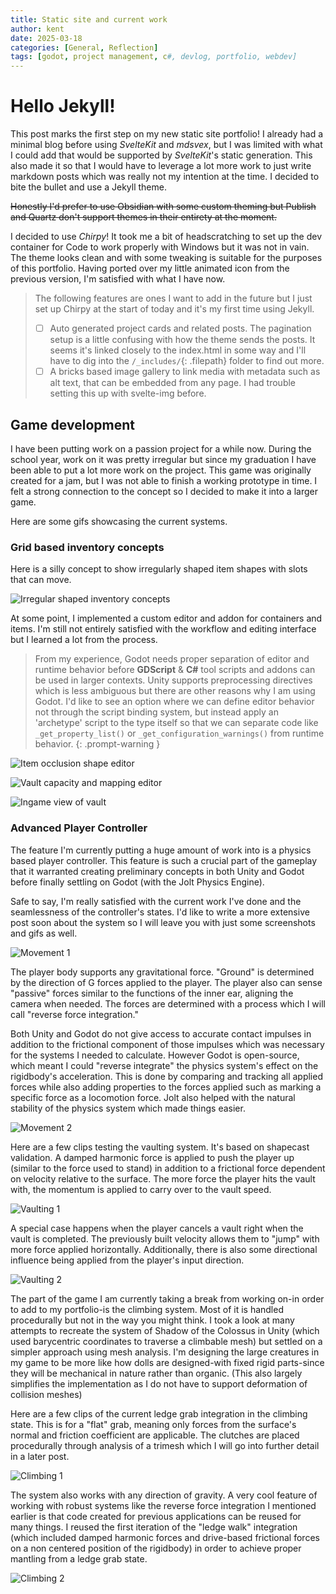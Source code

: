 ```yaml
---
title: Static site and current work
author: kent
date: 2025-03-18
categories: [General, Reflection]
tags: [godot, project management, c#, devlog, portfolio, webdev]
---
```


# Hello Jekyll!

This post marks the first step on my new static site portfolio! I already had a minimal blog before using *SvelteKit* and *mdsvex*, but I was limited with what I could add that would be supported by *SvelteKit*'s static generation. This also made it so that I would have to leverage a lot more work to just write markdown posts which was really not my intention at the time. I decided to bite the bullet and use a Jekyll theme.

~~Honestly I'd prefer to use Obsidian with some custom theming but Publish and Quartz don't support themes in their entirety at the moment.~~

I decided to use *Chirpy*! It took me a bit of headscratching to set up the dev container for Code to work properly with Windows but it was not in vain. The theme looks clean and with some tweaking is suitable for the purposes of this portfolio. Having ported over my little animated icon from the previous version, I'm satisfied with what I have now.

> The following features are ones I want to add in the future but I just set up Chirpy at the start of today and it's my first time using Jekyll.
> - [ ] Auto generated project cards and related posts. The pagination setup is a little confusing with how the theme sends the posts. It seems it's linked closely to the index.html in some way and I'll have to dig into the `/_includes/`{: .filepath} folder to find out more.
> - [ ] A bricks based image gallery to link media with metadata such as alt text, that can be embedded from any page. I had trouble setting this up with svelte-img before.

## Game development

I have been putting work on a passion project for a while now. During the school year, work on it was pretty irregular but since my graduation I have been able to put a lot more work on the project. This game was originally created for a jam, but I was not able to finish a working prototype in time. I felt a strong connection to the concept so I decided to make it into a larger game.

Here are some gifs showcasing the current systems.

### Grid based inventory concepts

Here is a silly concept to show irregularly shaped item shapes with slots that can move.

![Irregular shaped inventory concepts](https://ik.imagekit.io/uwzmgirgsx/inventory-test.gif?updatedAt=1742350060048)

At some point, I implemented a custom editor and addon for containers and items. I'm still not entirely satisfied with the workflow and editing interface but I learned a lot from the process.

> From my experience, Godot needs proper separation of editor and runtime behavior before **GDScript** & **C#** tool scripts and addons can be used in larger contexts. Unity supports preprocessing directives which is less ambiguous but there are other reasons why I am using Godot. I'd like to see an option where we can define editor behavior not through the script binding system, but instead apply an 'archetype' script to the type itself so that we can separate code like `_get_property_list()` or `_get_configuration_warnings()` from runtime behavior.
{: .prompt-warning }

![Item occlusion shape editor](/inv-0.gif?updatedAt=1742348943814)

![Vault capacity and mapping editor](/inv-1.gif?updatedAt=1742348943814)

![Ingame view of vault](/inv-2.gif?updatedAt=1742348943814)

### Advanced Player Controller

The feature I'm currently putting a huge amount of work into is a physics based player controller. This feature is such a crucial part of the gameplay that it warranted creating preliminary concepts in both Unity and Godot before finally settling on Godot (with the Jolt Physics Engine).

Safe to say, I'm really satisfied with the current work I've done and the seamlessness of the controller's states. I'd like to write a more extensive post soon about the system so I will leave you with just some screenshots and gifs as well.

![Movement 1](/01-movement-c01.gif?updatedAt=1742422950918)

The player body supports any gravitational force. "Ground" is determined by the direction of G forces applied to the player. The player also can sense "passive" forces similar to the functions of the inner ear, aligning the camera when needed. The forces are determined with a process which I will call "reverse force integration."

Both Unity and Godot do not give access to accurate contact impulses in addition to the frictional component of those impulses which was necessary for the systems I needed to calculate. However Godot is open-source, which meant I could "reverse integrate" the physics system's effect on the rigidbody's acceleration. This is done by comparing and tracking all applied forces while also adding properties to the forces applied such as marking a specific force as a locomotion force. Jolt also helped with the natural stability of the physics system which made things easier.

![Movement 2](/01-movement-c02.gif?updatedAt=1742422948119)

Here are a few clips testing the vaulting system. It's based on shapecast validation. A damped harmonic force is applied to push the player up (similar to the force used to stand) in addition to a frictional force dependent on velocity relative to the surface. The more force the player hits the vault with, the momentum is applied to carry over to the vault speed.

![Vaulting 1](/01-vaulting-c01.gif?updatedAt=1742422954984)

A special case happens when the player cancels a vault right when the vault is completed. The previously built velocity allows them to "jump" with more force applied horizontally. Additionally, there is also some directional influence being applied from the player's input direction.

![Vaulting 2](/01-vaulting-c02.gif?updatedAt=1742422949587)

The part of the game I am currently taking a break from working on-in order to add to my portfolio-is the climbing system. Most of it is handled procedurally but not in the way you might think. I took a look at many attempts to recreate the system of Shadow of the Colossus in Unity (which used barycentric coordinates to traverse a climbable mesh) but settled on a simpler approach using mesh analysis. I'm designing the large creatures in my game to be more like how dolls are designed-with fixed rigid parts-since they will be mechanical in nature rather than organic. (This also largely simplifies the implementation as I do not have to support deformation of collision meshes)

Here are a few clips of the current ledge grab integration in the climbing state. This is for a "flat" grab, meaning only forces from the surface's normal and friction coefficient are applicable. The clutches are placed procedurally through analysis of a trimesh which I will go into further detail in a later post.

![Climbing 1](/01-climbing-c01.gif?updatedAt=1742422925303)

The system also works with any direction of gravity. A very cool feature of working with robust systems like the reverse force integration I mentioned earlier is that code created for previous applications can be reused for many things. I reused the first iteration of the "ledge walk" integration (which included damped harmonic forces and drive-based frictional forces on a non centered position of the rigidbody) in order to achieve proper mantling from a ledge grab state.

![Climbing 2](/01-climbing-c02.gif?updatedAt=1742422931262)
